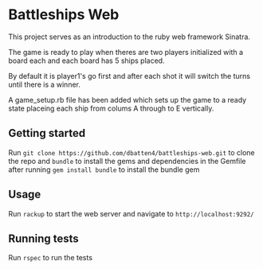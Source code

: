 # Battleships Web

This project serves as an introduction to the ruby web framework Sinatra. 

The game is ready to play when theres are two players initialized with a board each and each board has 5 ships placed. 

By default it is player1's go first and after each shot it will switch the turns until there is a winner. 

A game_setup.rb file has been added which sets up the game to a ready state placeing each ship from colums A through to E vertically. 

## Getting started

Run 
`git clone https://github.com/dbatten4/battleships-web.git`
to clone the repo and 
`bundle`
to install the gems and dependencies in the Gemfile after running
`gem install bundle`
to install the bundle gem

## Usage

Run 
`rackup`
to start the web server and navigate to `http://localhost:9292/`

## Running tests

Run 
`rspec`
to run the tests
